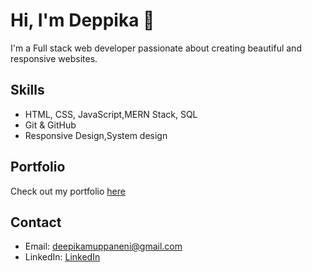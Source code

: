 # Hi, I'm Deppika 👋

I'm a Full stack web developer passionate about creating beautiful and responsive websites.

## Skills
- HTML, CSS, JavaScript,MERN Stack, SQL
- Git & GitHub
- Responsive Design,System design

## Portfolio
Check out my portfolio [here](https://github.com/muppaneniDeppikaLavanya/portfolio.git)

## Contact
- Email: deepikamuppaneni@gmail.com
- LinkedIn: [LinkedIn](https://www.linkedin.com/in/deepika-lavanya-682459317/)
